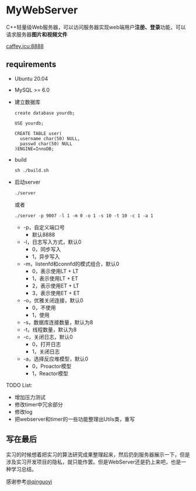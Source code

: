 # MyWebServer
C++轻量级Web服务器，可以访问服务器实现web端用户**注册、登录**功能，可以请求服务器**图片和视频文件**

[caffey.icu:8888](http://caffey.icu:8888/)

requirements
-------------
* Ubuntu 20.04
* MySQL >= 6.0

* 建立数据库
  ```
  create database yourdb;

  USE yourdb;

  CREATE TABLE user(
    username char(50) NULL,
    passwd char(50) NULL
  )ENGINE=InnoDB;
  ```
* build
  ```
  sh ./build.sh
  ```
* 启动server
  ```
  ./server
  ```
  或者
  ```
  ./server -p 9007 -l 1 -m 0 -o 1 -s 10 -t 10 -c 1 -a 1
  ```
  * -p，自定义端口号
	  * 默认8888
  * -l，日志写入方式，默认0
	  * 0，同步写入
	  * 1，异步写入
  * -m，listenfd和connfd的模式组合，默认0
	  * 0，表示使用LT + LT
	  * 1，表示使用LT + ET
    * 2，表示使用ET + LT
    * 3，表示使用ET + ET
  * -o，优雅关闭连接，默认0
	  * 0，不使用
	  * 1，使用
  * -s，数据库连接数量，默认为8
  * -t，线程数量，默认为8
  * -c，关闭日志，默认0
	  * 0，打开日志
	  * 1，关闭日志
  * -a，选择反应堆模型，默认0
	  * 0，Proactor模型
	  * 1，Reactor模型


TODO List:
- 增加压力测试
- 修改timer中冗余部分
- 修改log
- 把webserver和timer的一些功能整理出Utils类，重写

写在最后
----------
实习的时候想着把实习的算法研究成果整理起来，然后扔到服务器展示一下，但是涉及实习开发项目的隐私，就只能作罢。但是WebServer还是扔上来吧，也是一种学习总结。

感谢参考[@qinguoyi](https://github.com/qinguoyi/TinyWebServer/tree/master)

